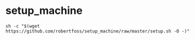 # setup_machine

    sh -c "$(wget https://github.com/robertfoss/setup_machine/raw/master/setup.sh -O -)"
